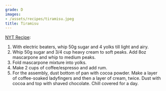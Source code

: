 ```yaml
---
grade: D
images:
- /assets/recipes/tiramisu.jpeg
title: Tiramisu
---
```

<!-- stub -->
<!-- endstub -->

[NYT Recipe](https://cooking.nytimes.com/recipes/1018684-classic-tiramisu):
1. With electric beaters, whip 50g sugar and 4 yolks till light and airy.
2. Whip 50g sugar and 3/4 cup heavy cream to soft peaks. Add 8oz mascarpone and whip to medium peaks.
3. Fold mascarpone mixture into yolks.
4. Make 2 cups of coffee/espresso and add rum.
5. For the assembly, dust bottom of pan with cocoa powder. Make a layer of coffee-soaked ladyfingers and then a layer of cream, twice. Dust with cocoa and top with shaved chocolate. Chill covered for a day.
